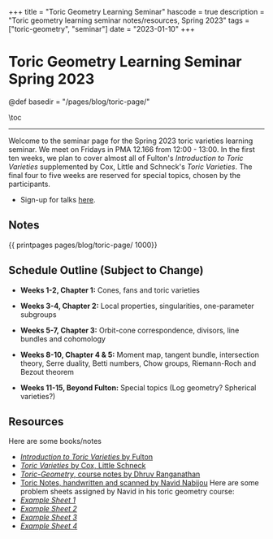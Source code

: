 +++
title = "Toric Geometry Learning Seminar"
hascode = true
description = "Toric geometry learning seminar notes/resources, Spring 2023"
tags = ["toric-geometry", "seminar"]
date = "2023-01-10"
+++

# Toric Geometry Learning Seminar Spring 2023
@def basedir = "/pages/blog/toric-page/"


\toc

---

Welcome to the seminar page for the Spring 2023 toric varieties learning seminar. We meet on Fridays in PMA 12.166 from 12:00 - 13:00. In the first ten weeks, we plan to cover almost all of Fulton's _Introduction to Toric Varieties_ supplemented by Cox, Little and Schneck's _Toric Varieties_. The final four to five weeks are reserved for special topics, chosen by the participants.

- Sign-up for talks [here](https://docs.google.com/spreadsheets/d/1eVWcPL2YpMXUNEUnB4KWRQ7l24N7cM6jTY0XmoMOg3Q/edit?usp=sharing).

## Notes

{{ printpages pages/blog/toric-page/ 1000}}

## Schedule Outline (Subject to Change)

- **Weeks 1-2, Chapter 1:** Cones, fans and toric varieties

- **Weeks 3-4, Chapter 2:** Local properties, singularities, one-parameter subgroups

- **Weeks 5-7, Chapter 3:** Orbit-cone correspondence, divisors, line bundles and cohomology

- **Weeks 8-10, Chapter 4 & 5:** Moment map, tangent bundle, intersection theory, Serre duality, Betti numbers, Chow groups, Riemann-Roch and Bezout theorem

- **Weeks 11-15, Beyond Fulton:** Special topics (Log geometry? Spherical varieties?)

## Resources

Here are some books/notes

- [_Introduction to Toric Varieties_ by Fulton](documents/Introduction-to-Toric-Varieties_Fulton.pdf)
- [_Toric Varieties_ by Cox, Little Schneck](documents/Toric-Varieties_Cox-Little-Schenck.pdf)
- [_Toric-Geometry_, course notes by Dhruv Ranganathan](documents/Toric-Geometry_Dhruv.pdf)
- [Toric Notes, handwritten and scanned by Navid Nabijou](documents/Navid-ToricNotes.pdf)
  Here are some problem sheets assigned by Navid in his toric geometry course:
- [_Example Sheet 1_](documents/ToricSheet1.pdf)
- [_Example Sheet 2_](documents/ToricSheet2.pdf)
- [_Example Sheet 3_](documents/ToricSheet3.pdf)
- [_Example Sheet 4_](documents/ToricSheet4.pdf)
